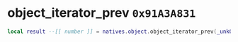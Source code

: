 # object_iterator_prev `0x91A3A831`

```lua
local result --[[ number ]] = natives.object.object_iterator_prev(_unk0 --[[ number ]])
```